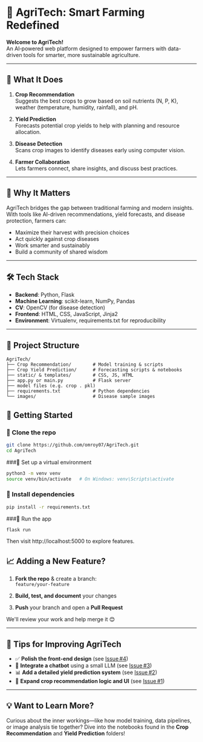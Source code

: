 # 🌾 AgriTech: Smart Farming Redefined

**Welcome to AgriTech!**  
An AI‑powered web platform designed to empower farmers with data-driven tools for smarter, more sustainable agriculture.

---

## 🚜 What It Does

1. **Crop Recommendation**  
   Suggests the best crops to grow based on soil nutrients (N, P, K), weather (temperature, humidity, rainfall), and pH.

2. **Yield Prediction**  
   Forecasts potential crop yields to help with planning and resource allocation.

3. **Disease Detection**  
   Scans crop images to identify diseases early using computer vision.

4. **Farmer Collaboration**  
   Lets farmers connect, share insights, and discuss best practices.

---

## 🧩 Why It Matters

AgriTech bridges the gap between traditional farming and modern insights. With tools like AI-driven recommendations, yield forecasts, and disease protection, farmers can:

- Maximize their harvest with precision choices  
- Act quickly against crop diseases  
- Work smarter and sustainably  
- Build a community of shared wisdom

---

## 🛠️ Tech Stack

- **Backend**: Python, Flask  
- **Machine Learning**: scikit-learn, NumPy, Pandas  
- **CV**: OpenCV (for disease detection)  
- **Frontend**: HTML, CSS, JavaScript, Jinja2  
- **Environment**: Virtualenv, requirements.txt for reproducibility

---

## 📂 Project Structure

```text
AgriTech/
├── Crop Recommendation/        # Model training & scripts
├── Crop Yield Prediction/      # Forecasting scripts & notebooks
├── static/ & templates/        # CSS, JS, HTML
├── app.py or main.py           # Flask server
├── model files (e.g. crop . pkl)
├── requirements.txt            # Python dependencies
└── images/                     # Disease sample images
```
## 🏁 Getting Started

### 🔹 Clone the repo  
```bash
git clone https://github.com/omroy07/AgriTech.git
cd AgriTech
```
###🔹 Set up a virtual environment
```bash
python3 -m venv venv
source venv/bin/activate   # On Windows: venv\Scripts\activate
```
### 🔹 Install dependencies
```bash
pip install -r requirements.txt
```
###🔹 Run the app
```bash
flask run
```
Then visit http://localhost:5000 to explore features.
## 📈 Adding a New Feature?

1. **Fork the repo** & create a branch:  
   `feature/your‑feature`

2. **Build, test, and document** your changes

3. **Push** your branch and open a **Pull Request**

We'll review your work and help merge it 😊

---

## 🧪 Tips for Improving AgriTech

- ✅ **Polish the front-end design** (see [Issue #4](https://github.com/omroy07/AgriTech/issues/4))  
- 🤖 **Integrate a chatbot** using a small LLM (see [Issue #3](https://github.com/omroy07/AgriTech/issues/3))  
- 📊 **Add a detailed yield prediction system** (see [Issue #2](https://github.com/omroy07/AgriTech/issues/2))  
- 🧠 **Expand crop recommendation logic and UI** (see [Issue #1](https://github.com/omroy07/AgriTech/issues/1))  

---

## 💡 Want to Learn More?

Curious about the inner workings—like how model training, data pipelines, or image analysis tie together? Dive into the notebooks found in the **Crop Recommendation** and **Yield Prediction** folders!



